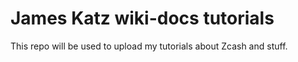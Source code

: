 # James Katz wiki-docs tutorials
This repo will be used to upload my tutorials about Zcash and stuff.